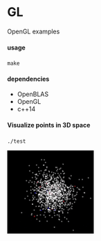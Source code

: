# GL
OpenGL examples

#### usage

`make`

#### dependencies

* OpenBLAS
* OpenGL
* c++14

#### Visualize points in 3D space

`./test`

<img src="test.gif" />
